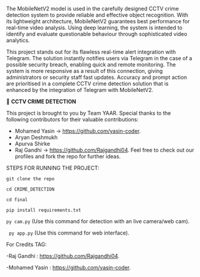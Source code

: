 The MobileNetV2 model is used in the carefully designed CCTV crime detection system to provide reliable and effective object recognition. With its lightweight architecture, MobileNetV2 guarantees best performance for real-time video analysis. Using deep learning, the system is intended to identify and evaluate questionable behaviour through sophisticated video analytics.

This project stands out for its flawless real-time alert integration with Telegram. The solution instantly notifies users via Telegram in the case of a possible security breach, enabling quick and remote monitoring. The system is more responsive as a result of this connection, giving administrators or security staff fast updates. Accuracy and prompt action are prioritised in a complete CCTV crime detection solution that is enhanced by the integration of Telegram with MobileNetV2.

🚀 **CCTV CRIME DETECTION**

This project is brought to you by Team YAAR. Special thanks to the following contributors for their valuable contributions:

- Mohamed Yasin -> https://github.com/yasin-coder.
- Aryan Deshmukh
- Apurva Shirke
- Raj Gandhi -> https://github.com/Rajgandhi04.
Feel free to check out our profiles and fork the repo for further ideas.


STEPS FOR RUNNING THE PROJECT:

```git clone the repo```

```cd CRIME_DETECTION```

```cd final```

```pip install requirements.txt```

```py cam.py```
(Use this command for detection with an live camera/web cam).

``` py app.py``` 
(Use this command for web interface).

For Credits TAG:

-Raj Gandhi    : https://github.com/Rajgandhi04.

-Mohamed Yasin : https://github.com/yasin-coder.


